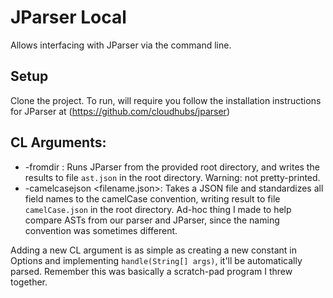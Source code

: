 # JParser Local
Allows interfacing with JParser via the command line.

## Setup
Clone the project. To run, will require you follow the installation instructions for JParser at (https://github.com/cloudhubs/jparser)

## CL Arguments:
* -fromdir <directory>: Runs JParser from the provided root directory, and writes the results to file `ast.json` in the root directory. Warning: not pretty-printed.
* -camelcasejson <filename.json>: Takes a JSON file and standardizes all field names to the camelCase convention, writing result to file `camelCase.json` in the root directory. Ad-hoc thing I made to help compare ASTs from our parser and JParser, since the naming convention was sometimes different.

Adding a new CL argument is as simple as creating a new constant in Options and implementing `handle(String[] args)`, it'll be automatically parsed. Remember this was basically a scratch-pad program I threw together.